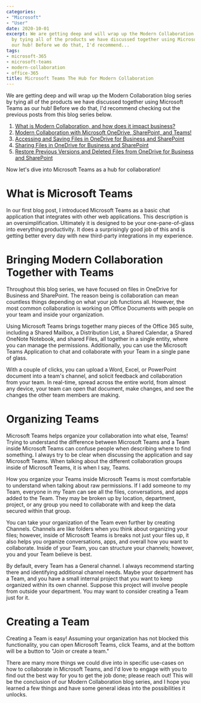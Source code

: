 ```yaml
---
categories:
- "Microsoft"
- "User"
date: 2020-10-01
excerpt: We are getting deep and will wrap up the Modern Collaboration blog series
  by tying all of the products we have discussed together using Microsoft Teams as
  our hub! Before we do that, I'd recommend...
tags:
- microsoft-365
- microsoft-teams
- modern-collaboration
- office-365
title: Microsoft Teams The Hub for Modern Collaboration
---
```


We are getting deep and will wrap up the Modern Collaboration blog series by tying all of the products we have discussed together using Microsoft Teams as our hub! Before we do that, I'd recommend checking out the previous posts from this blog series below.

1. [What is Modern Collaboration, and how does it impact business?](https://mattblogsit.com/microsoft/what-is-modern-collaboration-and-how-does-it-impact-business)
2. [Modern Collaboration with Microsoft OneDrive, SharePoint, and Teams!](https://mattblogsit.com/microsoft/modern-collaboration-with-microsoft-onedrive-sharepoint-and-teams)
3. [Accessing and Saving Files in OneDrive for Business and SharePoint](https://mattblogsit.com/microsoft/modern-collaboration-accessing-and-saving-files-in-onedrive-for-business-and-sharepoint)
4. [Sharing Files in OneDrive for Business and SharePoint](https://mattblogsit.com/microsoft/modern-collaboration-sharing-files-in-onedrive-for-business-and-sharepoint)
5. [Restore Previous Versions and Deleted Files from OneDrive for Business and SharePoint](https://mattblogsit.com/microsoft/restore-previous-versions-and-deleted-files-from-onedrive-for-business-and-sharepoint)

Now let's dive into Microsoft Teams as a hub for collaboration!

# What is Microsoft Teams

In our first blog post, I introduced Microsoft Teams as a basic chat application that integrates with other web applications. This description is an oversimplification. Ultimately it is designed to be your one-pane-of-glass into everything productivity. It does a surprisingly good job of this and is getting better every day with new third-party integrations in my experience. 

# Bringing Modern Collaboration Together with Teams

Throughout this blog series, we have focused on files in OneDrive for Business and SharePoint. The reason being is collaboration can mean countless things depending on what your job functions all. However, the most common collaboration is working on Office Documents with people on your team and inside your organization. 

Using Microsoft Teams brings together many pieces of the Office 365 suite, including a Shared Mailbox, a Distribution List, a Shared Calendar, a Shared OneNote Notebook, and shared Files, all together in a single entity, where you can manage the permissions. Additionally, you can use the Microsoft Teams Application to chat and collaborate with your Team in a single pane of glass.

With a couple of clicks, you can upload a Word, Excel, or PowerPoint document into a team's channel, and solicit feedback and collaboration from your team. In real-time, spread across the entire world, from almost any device, your team can open that document, make changes, and see the changes the other team members are making.

# Organizing Teams

Microsoft Teams helps organize your collaboration into what else, Teams! Trying to understand the difference between Microsoft Teams and a Team inside Microsoft Teams can confuse people when describing where to find something. I always try to be clear when discussing the application and say Microsoft Teams. When talking about the different collaboration groups inside of Microsoft Teams, it is when I say, Teams.

How you organize your Teams inside Microsoft Teams is most comfortable to understand when talking about raw permissions. If I add someone to my Team, everyone in my Team can see all the files, conversations, and apps added to the Team. They may be broken up by location, department, project, or any group you need to collaborate with and keep the data secured within that group.

You can take your organization of the Team even further by creating Channels. Channels are like folders when you think about organizing your files; however, inside of Microsoft Teams is breaks not just your files up, it also helps you organize conversations, apps, and overall how you want to collaborate. Inside of your Team, you can structure your channels; however, you and your Team believe is best.

By default, every Team has a General channel. I always recommend starting there and identifying additional channel needs. Maybe your department has a Team, and you have a small internal project that you want to keep organized within its own channel. Suppose this project will involve people from outside your department. You may want to consider creating a Team just for it.

# Creating a Team

Creating a Team is easy! Assuming your organization has not blocked this functionality, you can open Microsoft Teams, click Teams, and at the bottom will be a button to "Join or create a team."

There are many more things we could dive into in specific use-cases on how to collaborate in Microsoft Teams, and I'd love to engage with you to find out the best way for you to get the job done; please reach out! This will be the conclusion of our Modern Collaboration blog series, and I hope you learned a few things and have some general ideas into the possibilities it unlocks.
